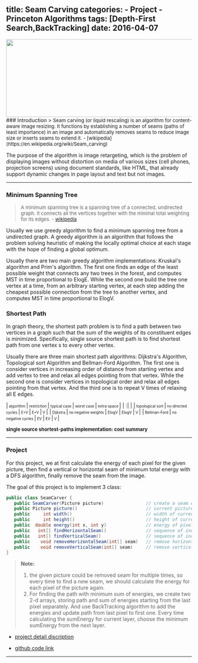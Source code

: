 title: Seam Carving
categories: 
    - Project
    - Princeton Algorithms
tags: [Depth-First Search,BackTracking]
date: 2016-04-07
---
<img src="https://farm2.staticflickr.com/1480/25664295713_11df0debd8_z.jpg" width="640" height="211">
### Introduction
> <font size=2>Seam carving (or liquid rescaling) is an algorithm for content-aware image resizing. It functions by establishing a number of seams (paths of least importance) in an image and automatically removes seams to reduce image size or inserts seams to extend it. - [wikipedia](https://en.wikipedia.org/wiki/Seam_carving)</font>

The purpose of the algorithm is image retargeting, which is the problem of displaying images without distortion on media of various sizes (cell phones, projection screens) using document standards, like HTML, that already support dynamic changes in page layout and text but not images.
<!--more-->
----       

### Minimum Spanning Tree

> <font size=2>A minimum spanning tree is a spanning tree of a connected, undirected graph. It connects all the vertices together with the minimal total weighting for its edges. - [wikipedia](https://en.wikipedia.org/wiki/Minimum_spanning_tree)</font>

Usually we use greedy algorithm to find a minimum spanning tree from a undirected graph. A greedy algorithm is an algorithm that follows the problem solving heuristic of making the locally optimal choice at each stage with the hope of finding a global optimum.

Usually there are two main greedy algorithm implementations: Kruskal's algorithm and Prim's algorithm. The first one finds an edge of the least possible weight that connects any two trees in the forest, and computes MST in time proportional to ElogE. While the second one build the tree one vertex at a time, from an arbitrary starting vertex, at each step adding the cheapest possible connection from the tree to another vertex, and computes MST in time proportional to ElogV.

### Shortest Path

In graph theory, the shortest path problem is to find a path between two vertices in a graph such that the sum of the weights of its constituent edges is minimized. Specifically, single source shortest path is to find shortest path from one vertex s to every other vertex.

Usually there are three main shortest path algorithms: Dijkstra's Algorithm, Topological sort Algorithm and Bellman-Ford Algorithm. The first one is consider vertices in increasing order of distance from starting vertex and add vertex to tree and relax all edges pointing from that vertex. While the second one is consider vertices in topological order and relax all edges pointing from that vertex. And the third one is to repeat V times of relaxing all E edges.


|<font size=1>  algorithm </font> |<font size=1>  restriction  </font>|<font size=1>  typical case  </font>|<font size=1>  worst case  </font>|<font size=1>  extra space  </font>|
| :| |
|<font size=1>  topological sort </font> |<font size=1>  no directed cycles  </font>|<font size=1>  E+V  </font>|<font size=1>  E+V  </font>|<font size=1>  V  </font>|
|<font size=1>  Dijkstra </font> |<font size=1>  no negative weights  </font>|<font size=1>  ElogV  </font>|<font size=1>  ElogV  </font>|<font size=1>  V  </font>|
|<font size=1>  Bellman-Ford </font> |<font size=1>  no negative cycles  </font>|<font size=1>  EV  </font>|<font size=1>  EV  </font>|<font size=1>  V  </font>|


<font size=2>**single source shortest-paths implementation: cost summary**</font>

----
### Project
For this project, we at first calculate the energy of each pixel for the given picture, then find a vertical or horizontal seam of minimum total energy with a DFS algorithm, finally remove the seam from the image.

The goal of this project is to implement 3 class:
```java
public class SeamCarver {
   public SeamCarver(Picture picture)                // create a seam carver object based on the given picture
   public Picture picture()                          // current picture
   public     int width()                            // width of current picture
   public     int height()                           // height of current picture
   public  double energy(int x, int y)               // energy of pixel at column x and row y
   public   int[] findHorizontalSeam()               // sequence of indices for horizontal seam
   public   int[] findVerticalSeam()                 // sequence of indices for vertical seam
   public    void removeHorizontalSeam(int[] seam)   // remove horizontal seam from current picture
   public    void removeVerticalSeam(int[] seam)     // remove vertical seam from current picture
}
```


> **Note:**
>  1. the given picture could be removed seam for multiple times, so every time to find a new seam, we should calculate the energy for each pixel of the picture again.
>  2. For finding the path with minimum sum of energies, we create two 2-d arrays, storing path and sum of energies starting from the last pixel separately. And use BackTracking algorithm to add the energies and update path from last pixel to first one. Every time calculating the sumEnergy for current layer, choose the minimum sumEnergy from the next layer.

- [project detail discription](http://coursera.cs.princeton.edu/algs4/assignments/seamCarving.html)

- [github code link](https://github.com/xiaofeixiawang/algorithms/tree/master/princeton_hw7/src)

---
